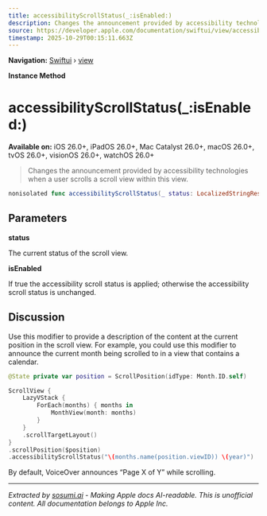 ```yaml
---
title: accessibilityScrollStatus(_:isEnabled:)
description: Changes the announcement provided by accessibility technologies when a user scrolls a scroll view within this view.
source: https://developer.apple.com/documentation/swiftui/view/accessibilityscrollstatus(_:isenabled:)
timestamp: 2025-10-29T00:15:11.663Z
---
```


**Navigation:** [Swiftui](/documentation/swiftui) › [view](/documentation/swiftui/view)

**Instance Method**

# accessibilityScrollStatus(_:isEnabled:)

**Available on:** iOS 26.0+, iPadOS 26.0+, Mac Catalyst 26.0+, macOS 26.0+, tvOS 26.0+, visionOS 26.0+, watchOS 26.0+

> Changes the announcement provided by accessibility technologies when a user scrolls a scroll view within this view.

```swift
nonisolated func accessibilityScrollStatus(_ status: LocalizedStringResource, isEnabled: Bool = true) -> ModifiedContent<Self, AccessibilityAttachmentModifier>
```

## Parameters

**status**

The current status of the scroll view.



**isEnabled**

If true the accessibility scroll status is applied; otherwise the accessibility scroll status is unchanged.



## Discussion

Use this modifier to provide a description of the content at the current position in the scroll view. For example, you could use this modifier to announce the current month being scrolled to in a view that contains a calendar.

```swift
@State private var position = ScrollPosition(idType: Month.ID.self)

ScrollView {
    LazyVStack {
        ForEach(months) { months in
            MonthView(month: months)
        }
    }
    .scrollTargetLayout()
}
.scrollPosition($position)
.accessibilityScrollStatus("\(months.name(position.viewID)) \(year)")
```

By default, VoiceOver announces “Page X of Y” while scrolling.

---

*Extracted by [sosumi.ai](https://sosumi.ai) - Making Apple docs AI-readable.*
*This is unofficial content. All documentation belongs to Apple Inc.*
